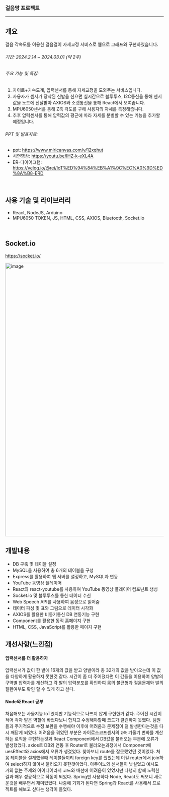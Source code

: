 ### 걸음망 프로젝트
---


## 개요
걸음 각속도를 이용한 걸음걸이 자세교정 서비스로 웹으로 그래프와 구현하였습니다.

###### 기간: 2024.2.14 ~ 2024.03.01 (약 2주)

###### 주요 기능 및 특징:
1. 자이로+가속도계, 압력센서를 통해 자세교정을 도와주는 서비스입니다.
2. 사용자가 센서가 장착된 신발을 신으면 실시간으로 블루투스, I2C통신을 통해 센서값을 노드에 전달받아 AXIOS와 소켓통신을 통해 React에서 보여줍니다.
3. MPU6050센서를 통해 Z축 각도를 구해 사용자의 자세를 측정해줍니다.
4. 추후 압력센서를 통해 압력값의 평균에 따라 자세를 분별할 수 있는 기능을 추가할 예정입니다.

###### PPT 및 발표자료:

* ppt: <https://www.miricanvas.com/v/12xqhut>
* 시연영상: <https://youtu.be/IHZ-k-eXL4A>
* ER-다이어그램: <https://velog.io/@rei/IoT%ED%94%84%EB%A1%9C%EC%A0%9D%ED%8A%B8-ERD>

<br>

## 사용 기술 및 라이브러리

- React, NodeJS, Arduino
- MPU6050 TOKEN, JS, HTML, CSS, AXIOS, Bluetooth, Socket.io

<br>

## Socket.io
<https://socket.io/>

<img width="868" alt="image" src="https://github.com/juhyun98/IoT-Project/assets/140494238/e4c17c01-3cf4-4791-ba8a-64956df8cd0b">


## 개발내용
- DB 구축 및 테이블 설정
- MySQL을 사용하여 총 6개의 테이블을 구성
- Express를 활용하여 웹 서버를 설정하고, MySQL과 연동
- YouTube 동영상 플레이어
- React와 react-youtube를 사용하여 YouTube 동영상 플레이어 컴포넌트 생성
- Socket.io 및 블루투스를 통한 데이터 수신
- Web Speech API를 사용하여 음성으로 읽어줌
- 데이터 파싱 및 표와 그림으로 데이터 시각화
- AXIOS를 활용한 비동기통신 DB 연동기능 구현
- Component를 활용한 동적 홈페이지 구현
- HTML, CSS, JavaScript를 활용한 페이지 구현

## 개선사항(느낀점)
#### 압력센서를 더 활용하자
압력센서가 값이 한 발에 16개의 값을 받고 양발이라 총 32개의 값을 받아오는데 이 값을 다양하게 활용하지 못한것 같다.
시간이 좀 더 주어졌다면 이 값들을 이용하여 양발의 구역별 압력차를 계산하고 각 발의 압력분포를 확인하여 몸의 불균형과 걸음문제와 발의 질환여부도 확인 할 수 있게 하고 싶다.

#### Node와 React 공부
 처음해보는 사물지능 IoT였지만 기능적으로 나쁘지 않게 구현한거 같다. 주어진 시간이 적어 각자 맡은 역할에 바쁘다보니 합치고 수정해야할때 코드가 클린하지 못했다. 팀원들과 주기적으로 수정 보완을 수행해야 이후에 어려움과 문제점이 덜 발생한다는것을 다시 깨닫게 되었다. 어려움을 겪었던 부분은 자이로스코프센서의 z축 기울기 변화를 계산하는 로직을 구현하는것과 React Component에서 DB값을 불러오는 부분에 오류가 발생했었다. axios로 DB와 연동 후 Router로 불러오는과정에서 Component에 uesEffect와 axios에서 오류가 생겼었다. 찾아보니 route를 잘못했었던 것이었다. 처음 테이블을 설계했을때 테이블들끼리 foreign key를 줬었는데 이걸 router에서 join하여 select하지 않아서 불러오지 못한것이었다. 아두이노와 센서들이 낯설었고 예시도 거의 없는 주제와 아이디어라서 코드와 배선에 어려움이 있었지만 다행히 함께 노력한 결과 매우 성공적으로 작동이 되었다. Spring만 사용하다 Node, React도 써보니 새로운것을 배우면서 재미있었다. 나중에 기회가 된다면 Spring과 React를 사용해서 프로젝트를 해보고 싶다는 생각이 들었다.
 

